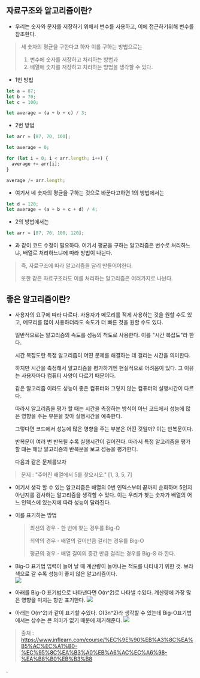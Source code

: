 ## 자료구조와 알고리즘이란?

- 우리는 숫자와 문자를 저장하기 위해서 변수를 사용하고, 이에 접근하기위해 변수를 참조한다.

> 세 숫자의 평균을 구한다고 하자
> 이를 구하는 방법으로는
>
> 1. 변수에 숫자를 저장하고 처리하는 방법과
> 2. 배열에 숫자를 저장하고 처리하는 방법을 생각할 수 있다.

- 1번 방법

```javascript
let a = 87;
let b = 70;
let c = 100;

let average = (a + b + c) / 3;
```

- 2번 방법

```javascript
let arr = [87, 70, 100];

let average = 0;

for (let i = 0; i < arr.length; i++) {
  average += arr[i];
}

average /= arr.length;
```

- 여기서 네 숫자의 평균을 구하는 것으로 바꾼다고하면 1의 방법에서는

```javascript
let d = 120;
let average = (a + b + c + d) / 4;
```

- 2의 방법에서는

```javascript
let arr = [87, 70, 100, 120];
```

- 과 같이 코드 수정이 필요하다.
  여기서
  평균을 구하는 알고리즘은
  변수로 처리하느냐, 배열로 처리하느냐에 따라 방법이 나뉜다.

> 즉, 자료구조에 따라 알고리즘을 달리 만들어야한다.
>
> 또한 같은 자료구조라도 이를 처리하는 알고리즘은 여러가지로 나뉜다.

## 좋은 알고리즘이란?

- 사용자의 요구에 따라 다르다.
  사용자가 메모리를 적게 사용하는 것을 원할 수도 있고,
  메모리를 많이 사용하더라도 속도가 더 빠른 것을 원할 수도 있다.

  일반적으로는 알고리즘의 속도를 성능의 척도로 사용한다.
  이를 "시간 복잡도"라 한다.

  시간 복잡도란 특정 알고리즘이 어떤 문제를 해결하는 데 걸리는 시간을 의미한다.

  하지만 시간을 측정해서 알고리즘을 평가하기엔 현실적으로 어려움이 있다.
  그 이유는 사용자마다 컴퓨터 사양이 다르기 때문이다.

  같은 알고리즘 이라도 성능이 좋은 컴퓨터와 그렇지 않는 컴퓨터의 실행시간이 다르다.

  따라서 알고리즘을 평가 할 때는 시간을 측정하는 방식이 아닌
  코드에서 성능에 많은 영향을 주는 부분을 찾아 실행시간을 예측한다.

  그렇다면 코드에서 성능에 많은 영향을 주는 부분은 어떤 것일까?
  이는 반복문이다.

  반복문이 여러 번 반복될 수록 실행시간이 길어진다.
  따라서 특정 알고리즘을 평가할 떄는 해당 알고리즘의 반복문을 보고 성능을 평가한다.

  다음과 같은 문제를보자

> 문제 : "주어진 배열에서 5를 찾으시오."
> [1, 3, 5, 7]

- 여기서 생각 할 수 있는 알고리즘은
  배열의 0번 인덱스부터 끝까지 순회하며 5인지 아닌지를 검사하는 알고리즘을 생각할 수 있다.
  이는 우리가 찾는 숫자가 배열의 어느 인덱스에 있는지에 따라 성능이 달라진다.

- 이를 표기하는 방법

  > 최선의 경우 - 한 번에 찾는 경우를 Big-Ω
  >
  > 최악의 경우 - 배열의 길이만큼 걸리는 경우를 Big-O
  >
  > 평균의 경우 - 배열 길이의 중간 만큼 걸리는 경우를 Big-Θ
  > 라 한다.

- Big-O 표기법
  입력이 늘어 날 때 계산량이 늘어나는 척도를 나타내기 위한 것.
  보라 색으로 갈 수록 성능이 좋지 않은 알고리즘이다.  
  ![](https://velog.velcdn.com/images/kingmo/post/8547b763-5d8b-456b-b92e-62b85d26cc3d/image.png)

- 아래를 Big-O 표기법으로 나타낸다면 O(n^2)로 나타낼 수있다.
  계산량에 가장 많은 영향을 미치는 항만 표기한다.
  ![](https://velog.velcdn.com/images/kingmo/post/65a93f98-bca4-4203-ac70-d77562b8e9dc/image.png)

- 아래는 O(n^2)과 같이 표기할 수있다.
  O(3n^2)라 생각할 수 있는데 Big-O표기법에서는 상수는 큰 의미가 없기 때문에 제거해준다.
  ![](https://velog.velcdn.com/images/kingmo/post/c923994d-bd43-4f1b-9c0d-1401e7420c56/image.png)

> 출처 : https://www.inflearn.com/course/%EC%9E%90%EB%A3%8C%EA%B5%AC%EC%A1%B0-%EC%95%8C%EA%B3%A0%EB%A6%AC%EC%A6%98-%EA%B8%B0%EB%B3%B8

.
